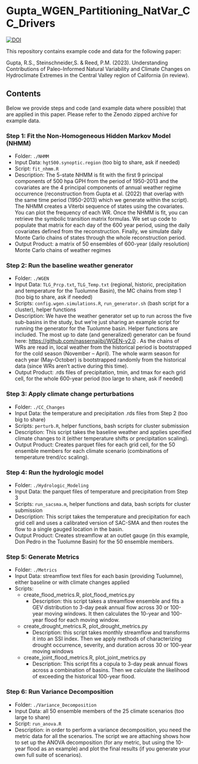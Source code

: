 # Gupta_WGEN_Partitioning_NatVar_CC_Drivers

[![DOI](https://zenodo.org/badge/DOI/10.5281/zenodo.7693324.svg)](https://doi.org/10.5281/zenodo.7693324)

This repository contains example code and data for the following paper:

Gupta, R.S., Steinschneider,S. & Reed, P.M. (2023). Understanding Contributions of Paleo-Informed Natural Variability and Climate Changes on Hydroclimate Extremes in the Central Valley region of California (in review).

## Contents

Below we provide steps and code (and example data where possible) that are applied in this paper. Please refer to the Zenodo zipped archive for example data. 

### Step 1: Fit the Non-Homogeneous Hidden Markov Model (NHMM) 

* Folder: `./NHMM` <br />
* Input Data: `hgt500.synoptic.region` (too big to share, ask if needed) <br />
* Script: `fit_nhmm.R`<br />
* Description: The 5-state NHMM is fit with the first 9 principal components of 500 hpa GPH from the period of 1950-2013 and the covariates are the 4 principal components of annual weather regime occurrence (reconstruction from Gupta et al. (2022) that overlap with the same time period (1950-2013) which we generate within the script). The NHMM creates a Viterbi sequence of states using the covariates. You can plot the frequency of each WR. Once the NHMM is fit, you can retrieve the symbolic transition matrix formulas. We set up code to populate that matrix for each day of the 600 year period, using the daily covariates defined from the reconstruction. Finally, we simulate daily Monte Carlo chains of states through the whole reconstruction period. <br />
* Output Product: a matrix of 50 ensembles of 600-year (daily resolution) Monte Carlo chains of weather regimes <br />


### Step 2: Run the baseline weather generator
* Folder: `./WGEN` <br />
* Input Data: `TLG_Prcp.txt`, `TLG_Temp.txt` (regional, historic, precipitation and temperature for the Tuolumne Basin), the MC chains from step 1 (too big to share, ask if needed) <br />
* Scripts: `config.wgen.simulations.R`, `run_generator.sh` (bash script for a cluster), helper functions <br />
* Description: We have the weather generator set up to run across the five sub-basins in the study, but we’re just sharing an example script for running the generator for the Tuolumne basin. Helper functions are included. The most up to date (and generalized) generator can be found here: https://github.com/nassernajibi/WGEN-v2.0 . As the chains of WRs are read in, local weather from the historical period is bootstrapped for the cold season (November – April). The whole warm season for each year (May-October) is bootstrapped randomly from the historical data (since WRs aren’t active during this time). <br />
* Output Product: .rds files of precipitation, tmin, and tmax for each grid cell, for the whole 600-year period (too large to share, ask if needed)<br />
### Step 3: Apply climate change perturbations  
* Folder: `./CC_Changes`<br />
* Input Data: the temperature and precipitation .rds files from Step 2 (too big to share)<br />
* Scripts: `perturb.R`, helper functions, bash scripts for cluster submission<br />
* Description: This script takes the baseline weather and applies specified climate changes to it (either temperature shifts or precipitation scaling). <br />
* Output Product: Creates parquet files for each grid cell, for the 50 ensemble members for each climate scenario (combinations of temperature trend/cc scaling). <br /> 
### Step 4: Run the hydrologic model 
* Folder: `./Hydrologic_Modeling`<br />
* Input Data: the parquet files of temperature and precipitation from Step 3<br />
* Scripts: `run_sacsma.m`, helper functions and data, bash scripts for cluster submission<br />
* Description: This script takes the temperature and precipitation for each grid cell and uses a calibrated version of SAC-SMA and then routes the flow to a single gauged location in the basin. <br />
* Output Product: Creates streamflow at an outlet gauge (in this example, Don Pedro in the Tuolumne Basin) for the 50 ensemble members.   
### Step 5: Generate Metrics 
* Folder: `./Metrics`<br />
* Input Data: streamflow text files for each basin (providing Tuolumne), either baseline or with climate changes applied<br />
* Scripts:<br />
  * create_flood_metrics.R, plot_flood_metrics.py<br />
    * Description: this script takes a streamflow ensemble and fits a GEV distribution to 3-day peak annual flow across 30 or 100-year moving windows. It then calculates the 10-year and 100-year flood for each moving window.<br />
  * create_drought_metrics.R, plot_drought_metrics.py<br />
    * Description: this script takes monthly streamflow and transforms it into an SSI index. Then we apply methods of characterizing drought occurrence, severity, and duration across 30 or 100-year moving windows  <br />
  * create_joint_flood_metrics.R, plot_joint_metrics.py<br />
    * Description: This script fits a copula to 3-day peak annual flows across a combination of basins. Then we calculate the likelihood of exceeding the historical 100-year flood.      
### Step 6: Run Variance Decomposition 
* Folder: `./Variance_Decomposition`<br />
* Input Data: all 50 ensemble members of the 25 climate scenarios (too large to share)<br />
* Script: `run_anova.R`<br />
* Description: in order to perform a variance decomposition, you need the metric data for all the scenarios. The script we are attaching shows how to set up the ANOVA decomposition (for any metric, but using the 10-year flood as an example) and plot the final results (if you generate your own full suite of scenarios).  <br />


